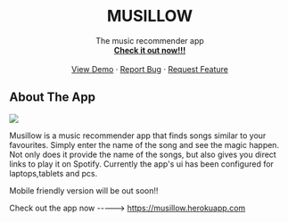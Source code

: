 <!-- # Musillow
Musillow - The song recommender app
 -->
<!-- PROJECT LOGO -->
<br />
<div align="center">

  <h1 align="center">MUSILLOW</h1>

  <p align="center">
    The music recommender app
    <br />
    <a href="https://musillow.herokuapp.com"><strong>Check it out now!!!</strong></a>
    <br />
    <br />
    <a href="https://musillow.herokuapp.come">View Demo</a>
    ·
    <a href="https://github.com/shireenchand/Musillow/issues">Report Bug</a>
    ·
    <a href="https://github.com/shireenchand/Musillow/issues">Request Feature</a>
  </p>
</div>


  
  
<!-- ABOUT THE PROJECT -->
## About The App

<img src=https://raw.githubusercontent.com/shireenchand/Musillow/master/app.png>

Musillow is a music recommender app that finds songs similar to your favourites. Simply enter the name of the song and see the magic happen. Not only does it provide the name of the songs, but also gives you direct links to play it on Spotify. Currently the app's ui has been configured for laptops,tablets and pcs. 

Mobile friendly version will be out soon!!

Check out the app now -----> https://musillow.herokuapp.com
